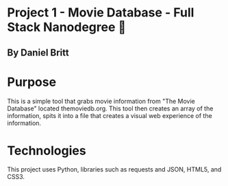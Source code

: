 # Project 1 - Movie Database - Full Stack Nanodegree :movie_camera:
## By Daniel Britt

# Purpose
This is a simple tool that grabs movie information from "The Movie Database" located themoviedb.org.
This tool then creates an array of the information, spits it into a file that creates a visual web experience of the information.

# Technologies
This project uses Python, libraries such as requests and JSON, HTML5, and CSS3.
